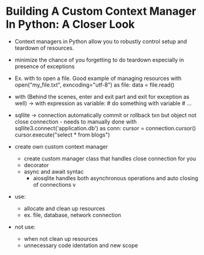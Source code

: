 # Building A Custom Context Manager In Python: A Closer Look

- Context managers in Python allow you to robustly control setup and teardown of resources. 
- minimize the chance of you forgetting to do teardown especially in presence of exceptions
- Ex. with to open a file. Good example of managing resources
    with open("my_file.txt", exncoding="utf-8") as file:
        data = file.read()
- with  (Behind the scenes, enter and exit part and exit for exception as well) ->
    with expression as variable:
        # do something with variable
        # ...
- sqllite -> connection automatically commit or rollback txn but object not close connection - needs to manually done
    with sqllite3.connect('application.db') as conn:
        cursor = connection.cursor()
        cursor.execute("select * from blogs")

- create own custom context manager
    - create custom manager class that handles close connection for you
    - decorator
    - async and await syntac
        - aiosqlite handles both asynchronous operations and auto closing of connections v
- use:
    - allocate and clean up resources
    - ex. file, database, network connection
- not use:
    - when not clean up resources 
    - unnecessary code identation and new scope

